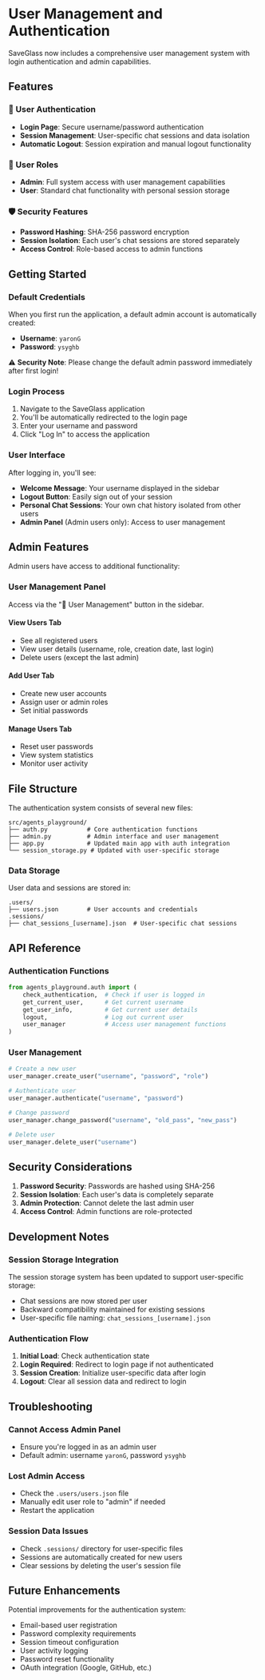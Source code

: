 # User Management and Authentication

SaveGlass now includes a comprehensive user management system with login authentication and admin capabilities.

## Features

### 🔐 User Authentication
- **Login Page**: Secure username/password authentication
- **Session Management**: User-specific chat sessions and data isolation
- **Automatic Logout**: Session expiration and manual logout functionality

### 👥 User Roles
- **Admin**: Full system access with user management capabilities
- **User**: Standard chat functionality with personal session storage

### 🛡️ Security Features
- **Password Hashing**: SHA-256 password encryption
- **Session Isolation**: Each user's chat sessions are stored separately
- **Access Control**: Role-based access to admin functions

## Getting Started

### Default Credentials
When you first run the application, a default admin account is automatically created:

- **Username**: `yaronG`
- **Password**: `ysyghb`

⚠️ **Security Note**: Please change the default admin password immediately after first login!

### Login Process
1. Navigate to the SaveGlass application
2. You'll be automatically redirected to the login page
3. Enter your username and password
4. Click "Log In" to access the application

### User Interface
After logging in, you'll see:
- **Welcome Message**: Your username displayed in the sidebar
- **Logout Button**: Easily sign out of your session
- **Personal Chat Sessions**: Your own chat history isolated from other users
- **Admin Panel** (Admin users only): Access to user management

## Admin Features

Admin users have access to additional functionality:

### User Management Panel
Access via the "👥 User Management" button in the sidebar.

#### View Users Tab
- See all registered users
- View user details (username, role, creation date, last login)
- Delete users (except the last admin)

#### Add User Tab
- Create new user accounts
- Assign user or admin roles
- Set initial passwords

#### Manage Users Tab
- Reset user passwords
- View system statistics
- Monitor user activity

## File Structure

The authentication system consists of several new files:

```
src/agents_playground/
├── auth.py           # Core authentication functions
├── admin.py          # Admin interface and user management
├── app.py            # Updated main app with auth integration
└── session_storage.py # Updated with user-specific storage
```

### Data Storage

User data and sessions are stored in:
```
.users/
├── users.json        # User accounts and credentials
.sessions/
├── chat_sessions_[username].json  # User-specific chat sessions
```

## API Reference

### Authentication Functions

```python
from agents_playground.auth import (
    check_authentication,  # Check if user is logged in
    get_current_user,      # Get current username
    get_user_info,         # Get current user details
    logout,                # Log out current user
    user_manager           # Access user management functions
)
```

### User Management

```python
# Create a new user
user_manager.create_user("username", "password", "role")

# Authenticate user
user_manager.authenticate("username", "password")

# Change password
user_manager.change_password("username", "old_pass", "new_pass")

# Delete user
user_manager.delete_user("username")
```

## Security Considerations

1. **Password Security**: Passwords are hashed using SHA-256
2. **Session Isolation**: Each user's data is completely separate
3. **Admin Protection**: Cannot delete the last admin user
4. **Access Control**: Admin functions are role-protected

## Development Notes

### Session Storage Integration
The session storage system has been updated to support user-specific storage:
- Chat sessions are now stored per user
- Backward compatibility maintained for existing sessions
- User-specific file naming: `chat_sessions_[username].json`

### Authentication Flow
1. **Initial Load**: Check authentication state
2. **Login Required**: Redirect to login page if not authenticated
3. **Session Creation**: Initialize user-specific data after login
4. **Logout**: Clear all session data and redirect to login

## Troubleshooting

### Cannot Access Admin Panel
- Ensure you're logged in as an admin user
- Default admin: username `yaronG`, password `ysyghb`

### Lost Admin Access
- Check the `.users/users.json` file
- Manually edit user role to "admin" if needed
- Restart the application

### Session Data Issues
- Check `.sessions/` directory for user-specific files
- Sessions are automatically created for new users
- Clear sessions by deleting the user's session file

## Future Enhancements

Potential improvements for the authentication system:
- Email-based user registration
- Password complexity requirements
- Session timeout configuration
- User activity logging
- Password reset functionality
- OAuth integration (Google, GitHub, etc.)
